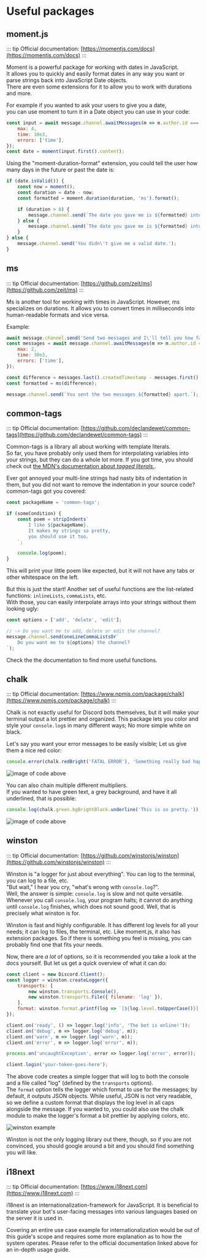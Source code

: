 # Useful packages

## moment.js

::: tip
Official documentation: [https://momentjs.com/docs](https://momentjs.com/docs)
:::

Moment is a powerful package for working with dates in JavaScript.  
It allows you to quickly and easily format dates in any way you want or parse strings back into JavaScript Date objects.  
There are even some extensions for it to allow you to work with durations and more.

For example if you wanted to ask your users to give you a date,  
you can use moment to turn it in a Date object you can use in your code:

<!-- eslint-skip -->
```js
const input = await message.channel.awaitMessages(m => m.author.id === message.author.id, {
	max: 4,
	time: 10e3,
	errors: ['time'],
});
const date = moment(input.first().content);
```

Using the "moment-duration-format" extension, you could tell the user how many days in the future or past the date is:

```js
if (date.isValid()) {
	const now = moment();
	const duration = date - now;
	const formatted = moment.duration(duration, 'ms').format();

	if (duration > 0) {
		message.channel.send(`The date you gave me is ${formatted} into the future.`);
	} else {
		message.channel.send(`The date you gave me is ${formatted} into the past.`);
	}
} else {
	message.channel.send('You didn\'t give me a valid date.');
}
```

## ms

::: tip
Official documentation: [https://github.com/zeit/ms](https://github.com/zeit/ms)
:::

Ms is another tool for working with times in JavaScript. However, ms specializes on durations.
It allows you to convert times in milliseconds into human-readable formats and vice versa.

Example:

<!-- eslint-skip -->
```js
await message.channel.send('Send two messages and I\'ll tell you how far apart you sent them.');
const messages = await message.channel.awaitMessages(m => m.author.id === message.author.id. {
	max: 2,
	time: 30e3,
	errors: ['time'],
});

const difference = messages.last().createdTimestamp - messages.first().createdTimestamp;
const formatted = ms(difference);

message.channel.send(`You sent the two messages ${formatted} apart.`);
```

## common-tags

::: tip
Official documentation: [https://github.com/declandewet/common-tags](https://github.com/declandewet/common-tags)
:::

Common-tags is a library all about working with template literals.  
So far, you have probably only used them for interpolating variables into your strings, but they can do a whole lot more.
If you got time, you should check out [the MDN's documentation about *tagged literals*.](https://developer.mozilla.org/en-US/docs/Web/JavaScript/Reference/Template_literals#Tagged_templates).

Ever got annoyed your multi-line strings had nasty bits of indentation in them,
but you did not want to remove the indentation in your source code?  
common-tags got you covered:

```js
const packageName = 'common-tags';

if (someCondition) {
	const poem = stripIndents`
		I like ${packageName}.
		It makes my strings so pretty,
		you should use it too.
	`;

	console.log(poem);
}
```

This will print your little poem like expected, but it will not have any tabs or other whitespace on the left.

But this is just the start! Another set of useful functions are the list-related functions:
`inlineLists`, `commaLists`, etc.  
With those, you can easily interpolate arrays into your strings without them looking ugly:

```js
const options = ['add', 'delete', 'edit'];

// -> Do you want me to add, delete or edit the channel?
message.channel.send(oneLineCommaListsOr`
	Do you want me to ${options} the channel?
`);
```

Check the the documentation to find more useful functions.

## chalk

::: tip
Official documentation: [https://www.npmjs.com/package/chalk](https://www.npmjs.com/package/chalk)
:::

Chalk is not exactly useful for Discord bots themselves, but it will make your terminal output a lot prettier and organized.
This package lets you color and style your `console.log`s in many different ways; No more simple white on black.

Let's say you want your error messages to be easily visible; Let us give them a nice red color:

```js
console.error(chalk.redBright('FATAL ERROR'), 'Something really bad happened!');
```

![image of code above](./images/chalk-red.png)

You can also chain multiple different multipliers.  
If you wanted to have green text, a grey background, and have it all underlined, that is possible:

```js
console.log(chalk.green.bgBrightBlack.underline('This is so pretty.'));
```

![image of code above](./images/chalk-ugly.png)

## winston

::: tip
Official documentation: [https://github.com/winstonjs/winston](https://github.com/winstonjs/winston)
:::

Winston is "a logger for just about everything".
You can log to the terminal, you can log to a file, etc.  
"But wait," I hear you cry, "what's wrong with `console.log`?".  
Well, the answer is simple: `console.log` is slow and not quite versatile.
Whenever you call `console.log`, your program halts; it cannot do anything until `console.log` finishes, which does not sound good.
Well, that is precisely what winston is for.

Winston is fast and highly configurable. It has different log levels for all your needs; it can log to files, the terminal, etc.
Like moment.js, it also has extension packages. So if there is something you feel is missing, you can probably find one that fits your needs.

Now, there are *a lot* of options, so it is recommended you take a look at the docs yourself.
But let us get a quick overview of what it can do:

```js
const client = new Discord.Client();
const logger = winston.createLogger({
	transports: [
		new winston.transports.Console(),
		new winston.transports.File({ filename: 'log' }),
	],
	format: winston.format.printf(log => `[${log.level.toUpperCase()}] - ${log.message}`),
});

client.on('ready', () => logger.log('info', 'The bot is online!'));
client.on('debug', m => logger.log('debug', m));
client.on('warn', m => logger.log('warn', m));
client.on('error', m => logger.log('error', m));

process.on('uncaughtException', error => logger.log('error', error));

client.login('your-token-goes-here');
```

The above code creates a simple logger that will log to both the console and a file called "log" (defined by the `transports` options).  
The `format` option tells the logger which format to use for the messages; by default, it outputs JSON objects.
While useful, JSON is not very readable, so we define a custom format that displays the log level in all caps alongside the message.
If you wanted to, you could also use the chalk module to make the logger's format a bit prettier by applying colors, etc.

![winston example](./images/winston.png)

Winston is not the only logging library out there, though, so if you are not convinced, you should google around a bit and
you should find something you will like.

## i18next

::: tip
Official documentation: [https://www.i18next.com](https://www.i18next.com)
:::

i18next is an internationalization-framework for JavaScript. It is beneficial to translate your bot's user-facing messages into various languages based on the server it is used in.

Covering an entire use case example for internationalization would be out of this guide's scope and requires some more explanation as to how the system operates. Please refer to the official documentation linked above for an in-depth usage guide.
